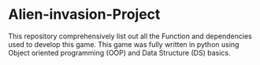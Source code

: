 # Alien-invasion-Project
This repository comprehensively list out all the Function and dependencies used to develop this game. This game was fully written in python using Object oriented programming (OOP) and Data Structure (DS) basics.

<img scr="image/game.JPG">
